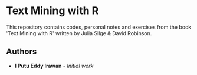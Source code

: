 # Text Mining with R

This repository contains codes, personal notes and exercises from the book 'Text Mining with R' written by Julia Silge & David Robinson.

## Authors

* **I Putu Eddy Irawan** - *Initial work*

